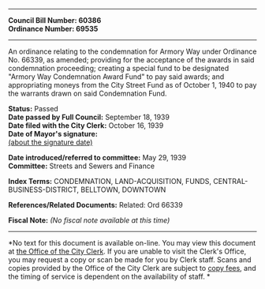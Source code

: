 * * * * *  
  
**Council Bill Number: [](#h0)[](#h2)60386**   
**Ordinance Number: 69535**  
  
* * * * *  
  
An ordinance relating to the condemnation for Armory Way under Ordinance No. 66339, as amended; providing for the acceptance of the awards in said condemnation proceeding; creating a special fund to be designated "Armory Way Condemnation Award Fund" to pay said awards; and appropriating moneys from the City Street Fund as of October 1, 1940 to pay the warrants drawn on said Condemnation Fund.  
  
**Status:** Passed   
**Date passed by Full Council:** September 18, 1939   
**Date filed with the City Clerk:** October 16, 1939   
**Date of Mayor's signature:**   
[(about the signature date)](/~public/approvaldate.htm)   
  
  
**Date introduced/referred to committee:** May 29, 1939   
**Committee:** Streets and Sewers and Finance   
  
**Index Terms:** CONDEMNATION, LAND-ACQUISITION, FUNDS, CENTRAL-BUSINESS-DISTRICT, BELLTOWN, DOWNTOWN  
  
**References/Related Documents:** Related: Ord 66339  
  
**Fiscal Note:** *(No fiscal note available at this time)*  
  
* * * * *  
  
*No text for this document is available on-line. You may view this document at [the Office of the City Clerk](http://www.seattle.gov/leg/clerk/contactUs.htm). If you are unable to visit the Clerk's Office, you may request a copy or scan be made for you by Clerk staff. Scans and copies provided by the Office of the City Clerk are subject to [copy fees](http://clerk.seattle.gov/~public/clerkfees.htm), and the timing of service is dependent on the availability of staff. *  
  
  
